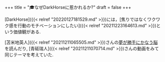 +++
title = "🎓なぜDarkHorseに惹かれるか?"
draft = false
+++

[DarkHorse]({{< relref "20220127181529.md" >}})には，[焦りではなくワクワク感を行動のモチベーションにしたい]({{< relref "20211223164613.md" >}})という価値観がある.

[苫米地英人]({{< relref "20211211065505.md" >}})さんの[夢が勝手にかなう脳](https://amzn.to/31SGoHz)を読んだり, [青砥瑞人]({{< relref "20211211070714.md" >}})さんの動画をみて同じテーマを考えていた.
